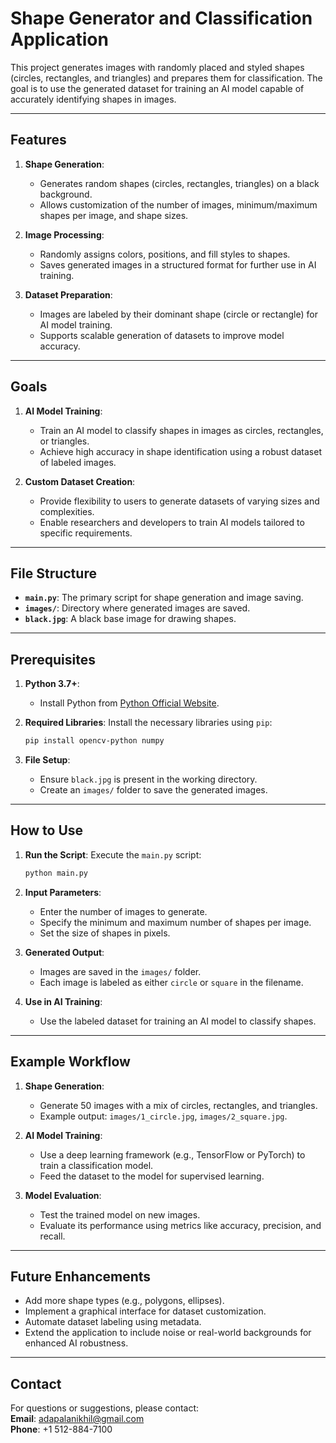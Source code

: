 # Shape Generator and Classification Application

This project generates images with randomly placed and styled shapes (circles, rectangles, and triangles) and prepares them for classification. The goal is to use the generated dataset for training an AI model capable of accurately identifying shapes in images.

---

## Features

1. **Shape Generation**:
   - Generates random shapes (circles, rectangles, triangles) on a black background.
   - Allows customization of the number of images, minimum/maximum shapes per image, and shape sizes.

2. **Image Processing**:
   - Randomly assigns colors, positions, and fill styles to shapes.
   - Saves generated images in a structured format for further use in AI training.

3. **Dataset Preparation**:
   - Images are labeled by their dominant shape (circle or rectangle) for AI model training.
   - Supports scalable generation of datasets to improve model accuracy.

---

## Goals

1. **AI Model Training**:
   - Train an AI model to classify shapes in images as circles, rectangles, or triangles.
   - Achieve high accuracy in shape identification using a robust dataset of labeled images.

2. **Custom Dataset Creation**:
   - Provide flexibility to users to generate datasets of varying sizes and complexities.
   - Enable researchers and developers to train AI models tailored to specific requirements.

---

## File Structure

- **`main.py`**: The primary script for shape generation and image saving.
- **`images/`**: Directory where generated images are saved.
- **`black.jpg`**: A black base image for drawing shapes.

---

## Prerequisites

1. **Python 3.7+**:
   - Install Python from [Python Official Website](https://www.python.org/downloads/).

2. **Required Libraries**:
   Install the necessary libraries using `pip`:
   ```bash
   pip install opencv-python numpy
   ```

3. **File Setup**:
   - Ensure `black.jpg` is present in the working directory.
   - Create an `images/` folder to save the generated images.

---

## How to Use

1. **Run the Script**:
   Execute the `main.py` script:
   ```bash
   python main.py
   ```

2. **Input Parameters**:
   - Enter the number of images to generate.
   - Specify the minimum and maximum number of shapes per image.
   - Set the size of shapes in pixels.

3. **Generated Output**:
   - Images are saved in the `images/` folder.
   - Each image is labeled as either `circle` or `square` in the filename.

4. **Use in AI Training**:
   - Use the labeled dataset for training an AI model to classify shapes.

---

## Example Workflow

1. **Shape Generation**:
   - Generate 50 images with a mix of circles, rectangles, and triangles.
   - Example output: `images/1_circle.jpg`, `images/2_square.jpg`.

2. **AI Model Training**:
   - Use a deep learning framework (e.g., TensorFlow or PyTorch) to train a classification model.
   - Feed the dataset to the model for supervised learning.

3. **Model Evaluation**:
   - Test the trained model on new images.
   - Evaluate its performance using metrics like accuracy, precision, and recall.

---

## Future Enhancements

- Add more shape types (e.g., polygons, ellipses).
- Implement a graphical interface for dataset customization.
- Automate dataset labeling using metadata.
- Extend the application to include noise or real-world backgrounds for enhanced AI robustness.

---

## Contact

For questions or suggestions, please contact:  
**Email**: [adapalanikhil@gmail.com](mailto:adapalanikhil@gmail.com)  
**Phone**: +1 512-884-7100
